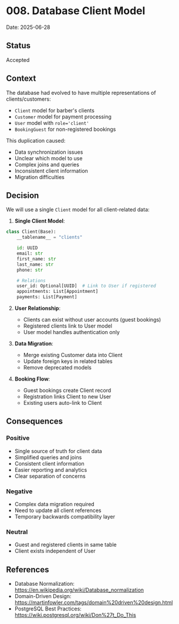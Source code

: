 # 008. Database Client Model

Date: 2025-06-28

## Status

Accepted

## Context

The database had evolved to have multiple representations of clients/customers:
- `Client` model for barber's clients
- `Customer` model for payment processing
- `User` model with `role='client'`
- `BookingGuest` for non-registered bookings

This duplication caused:
- Data synchronization issues
- Unclear which model to use
- Complex joins and queries
- Inconsistent client information
- Migration difficulties

## Decision

We will use a single `Client` model for all client-related data:

1. **Single Client Model**:
```python
class Client(Base):
    __tablename__ = "clients"

    id: UUID
    email: str
    first_name: str
    last_name: str
    phone: str

    # Relations
    user_id: Optional[UUID]  # Link to User if registered
    appointments: List[Appointment]
    payments: List[Payment]
```

2. **User Relationship**:
   - Clients can exist without user accounts (guest bookings)
   - Registered clients link to User model
   - User model handles authentication only

3. **Data Migration**:
   - Merge existing Customer data into Client
   - Update foreign keys in related tables
   - Remove deprecated models

4. **Booking Flow**:
   - Guest bookings create Client record
   - Registration links Client to new User
   - Existing users auto-link to Client

## Consequences

### Positive
- Single source of truth for client data
- Simplified queries and joins
- Consistent client information
- Easier reporting and analytics
- Clear separation of concerns

### Negative
- Complex data migration required
- Need to update all client references
- Temporary backwards compatibility layer

### Neutral
- Guest and registered clients in same table
- Client exists independent of User

## References

- Database Normalization: https://en.wikipedia.org/wiki/Database_normalization
- Domain-Driven Design: https://martinfowler.com/tags/domain%20driven%20design.html
- PostgreSQL Best Practices: https://wiki.postgresql.org/wiki/Don%27t_Do_This
